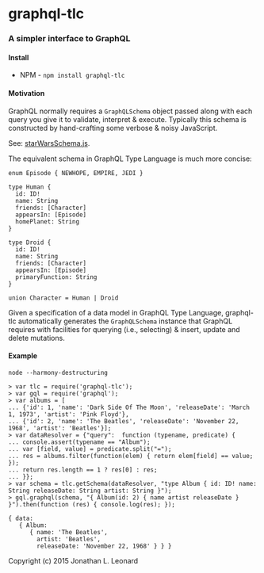 # graphql-tlc

### A simpler interface to GraphQL

#### Install

* NPM - `npm install graphql-tlc` 

#### Motivation

GraphQL normally requires a `GraphQLSchema` object passed along with each query
you give it to validate, interpret & execute. Typically this schema is constructed
by hand-crafting some verbose & noisy JavaScript.

See: [starWarsSchema.js](https://github.com/graphql/graphql-js/blob/master/src/__tests__/starWarsSchema.js).

The equivalent schema in GraphQL Type Language is much more concise:
```
enum Episode { NEWHOPE, EMPIRE, JEDI }

type Human {
  id: ID!
  name: String
  friends: [Character]
  appearsIn: [Episode]
  homePlanet: String
}

type Droid {
  id: ID!
  name: String
  friends: [Character]
  appearsIn: [Episode]
  primaryFunction: String
}

union Character = Human | Droid
```

Given a specification of a data model in GraphQL Type Language, graphql-tlc automatically
generates the `GraphQLSchema` instance that GraphQL requires with
facilities for querying (i.e., selecting) & insert, update and delete mutations.

#### Example

```
node --harmony-destructuring

> var tlc = require('graphql-tlc');
> var gql = require('graphql');
> var albums = [
... {'id': 1, 'name': 'Dark Side Of The Moon', 'releaseDate': 'March 1, 1973', 'artist': 'Pink Floyd'},
... {'id': 2, 'name': 'The Beatles', 'releaseDate': 'November 22, 1968', 'artist': 'Beatles'}];
> var dataResolver = {"query":  function (typename, predicate) {
... console.assert(typename == "Album");
... var [field, value] = predicate.split("=");
... res = albums.filter(function(elem) { return elem[field] == value; });
... return res.length == 1 ? res[0] : res;
... }};
> var schema = tlc.getSchema(dataResolver, "type Album { id: ID! name: String releaseDate: String artist: String }");
> gql.graphql(schema, "{ Album(id: 2) { name artist releaseDate } }").then(function (res) { console.log(res); });

{ data: 
   { Album: 
      { name: 'The Beatles',
        artist: 'Beatles',
        releaseDate: 'November 22, 1968' } } }

```

Copyright (c) 2015 Jonathan L. Leonard
